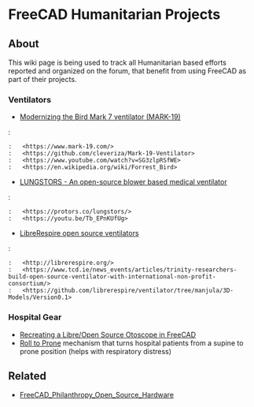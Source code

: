 # FreeCAD Humanitarian Projects

## About

This wiki page is being used to track all Humanitarian based efforts reported and organized on the forum, that benefit from using FreeCAD as part of their projects.

### Ventilators

-   [Modernizing the Bird Mark 7 ventilator (MARK-19)](https://forum.freecadweb.org/viewtopic.php?f=8&t=44912)

:   

    :   <https://www.mark-19.com/>
    :   <https://github.com/cleveriza/Mark-19-Ventilator>
    :   <https://www.youtube.com/watch?v=SG3zlpRSfWE>
    :   <https://en.wikipedia.org/wiki/Forrest_Bird>

-   [LUNGSTORS - An open-source blower based medical ventilator](https://forum.freecadweb.org/viewtopic.php?f=24&t=46102)

:   

    :   <https://protors.co/lungstors/>
    :   <https://youtu.be/Tb_EPnKUfUg>

-   [LibreRespire open source ventilators](https://forum.freecadweb.org/viewtopic.php?f=3&t=49742)

:   

    :   <http://librerespire.org/>
    :   <https://www.tcd.ie/news_events/articles/trinity-researchers-build-open-source-ventilator-with-international-non-profit-consortium/>
    :   <https://github.com/librerespire/ventilator/tree/manjula/3D-Models/Version0.1>

### Hospital Gear 

-   [Recreating a Libre/Open Source Otoscope in FreeCAD](https://forum.freecadweb.org/viewtopic.php?f=8&t=38643)
-   [Roll to Prone](https://forum.freecadweb.org/viewtopic.php?f=8&t=45600) mechanism that turns hospital patients from a supine to prone position (helps with respiratory distress)

## Related

-   [FreeCAD\_Philanthropy\_Open\_Source\_Hardware](FreeCAD_Philanthropy_Open_Source_Hardware.md)

